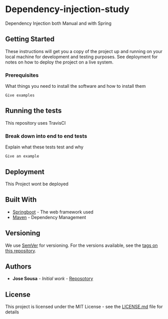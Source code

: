 # Dependency-injection-study

Dependency Injection both Manual and with Spring

## Getting Started

These instructions will get you a copy of the project up and running on your local machine for development and testing purposes. See deployment for notes on how to deploy the project on a live system.

### Prerequisites

What things you need to install the software and how to install them

```
Give examples
```

## Running the tests

This repository uses TravisCI

### Break down into end to end tests

Explain what these tests test and why

```
Give an example
```

## Deployment
This Project wont be deployed

## Built With

* [Springboot](https://docs.spring.io/spring-boot/docs/current/reference/html/) - The web framework used
* [Maven](https://maven.apache.org/) - Dependency Management


## Versioning

We use [SemVer](http://semver.org/) for versioning. For the versions available, see the [tags on this repository](https://github.com/your/project/tags). 

## Authors

* **Jose Sousa** - *Initial work* - [Reposotory](https://github.com/josousa82/Dependency-injection-study)

## License

This project is licensed under the MIT License - see the [LICENSE.md](LICENSE.md) file for details

